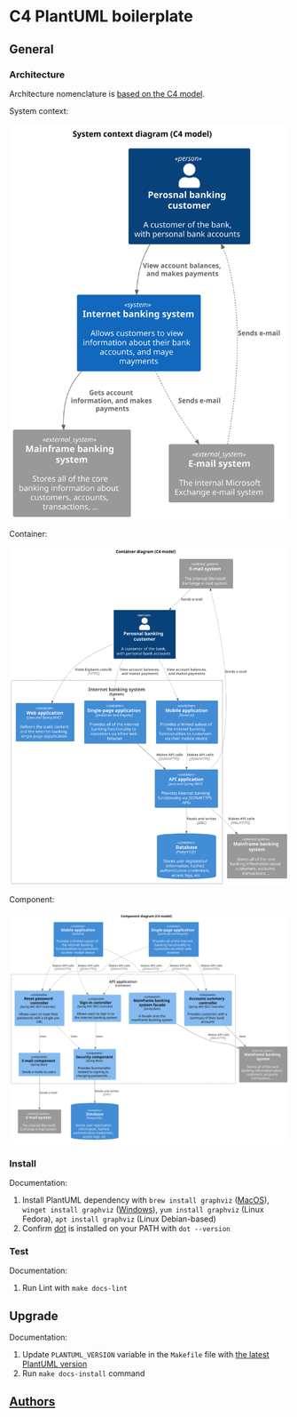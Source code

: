 # C4 PlantUML boilerplate

## General

### Architecture

Architecture nomenclature is [based on the C4 model](https://c4model.com).

System context:

![System context diagram (C4 model)](./docs/system.svg)

Container:

![Container diagram (C4 model)](./docs/container.svg)

Component:

![Component diagram (C4 model)](./docs/component.svg)

### Install

Documentation:

1. Install PlantUML dependency with `brew install graphviz` ([MacOS](https://github.com/Homebrew/brew)), `winget install graphviz` ([Windows](https://github.com/microsoft/winget-cli)), `yum install graphviz` (Linux Fedora), `apt install graphviz` (Linux Debian-based)
2. Confirm [dot](https://graphviz.org/docs/layouts/dot) is installed on your PATH with `dot --version`

### Test

Documentation:

1. Run Lint with `make docs-lint`

## Upgrade

Documentation:

1. Update `PLANTUML_VERSION` variable in the `Makefile` file with [the latest PlantUML version](https://github.com/plantuml/plantuml/releases)
2. Run `make docs-install` command

## [Authors](./AUTHORS.md)
